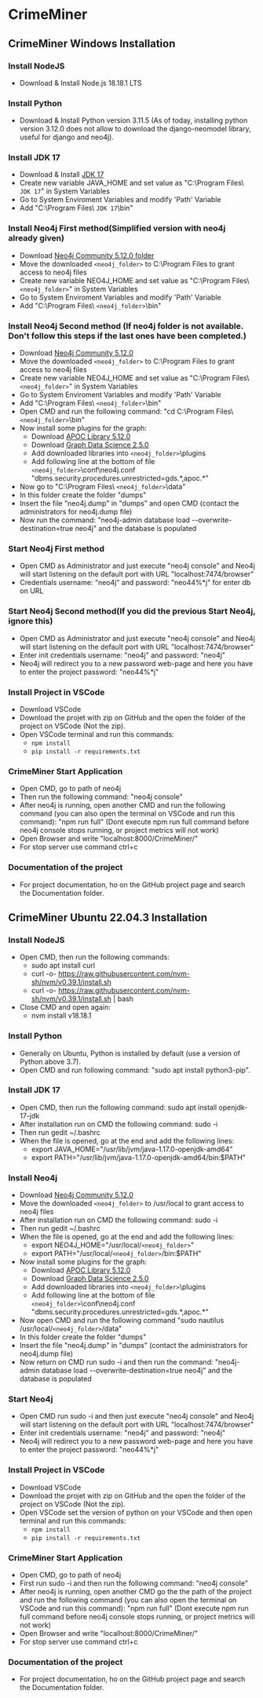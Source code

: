 # CrimeMiner 

## CrimeMiner Windows Installation

### Install NodeJS
- Download & Install Node.js 18.18.1 LTS

### Install Python
- Download & Install Python version 3.11.5 (As of today, installing python version 3.12.0 does not allow to download the django-neomodel library, useful for django and neo4j).

### Install JDK 17 
- Download & Install [JDK 17](https://www.oracle.com/java/technologies/javase/jdk17-archive-downloads.html)
- Create new variable JAVA_HOME and set value as "C:\Program Files\ `JDK 17`" in System Variables
- Go to System Enviroment Variables and modify 'Path' Variable 
- Add "C:\Program Files\ `JDK 17`\bin"

### Install Neo4j First method(Simplified version with neo4j already given)
- Download [Neo4j Community 5.12.0 folder](https://drive.google.com/file/d/1P3TJL8pJirJEB7Pw_XHCD1eqwhVjK-ZP/view?usp=sharing)
- Move the downloaded `<neo4j_folder>` to C:\Program Files to grant access to neo4j files
- Create new variable NEO4J_HOME and set value as "C:\Program Files\ `<neo4j_folder>`" in System Variables
- Go to System Enviroment Variables and modify 'Path' Variable 
- Add "C:\Program Files\ `<neo4j_folder>`\bin"

### Install Neo4j Second method (If neo4j folder is not available.  Don't follow this steps if the last ones have been completed.)
- Download [Neo4j Community 5.12.0](https://neo4j.com/download-thanks/?edition=community&release=5.12.0&flavour=winzip&_ga=2.70199892.534428204.1701943928-1393289357.1701943928)
- Move the downloaded `<neo4j_folder>` to C:\Program Files to grant access to neo4j files
- Create new variable NEO4J_HOME and set value as "C:\Program Files\ `<neo4j_folder>`" in System Variables
- Go to System Enviroment Variables and modify 'Path' Variable 
- Add "C:\Program Files\ `<neo4j_folder>`\bin"
- Open CMD and run the following command: "cd C:\Program Files\ `<neo4j_folder>`\bin"
- Now install some plugins for the graph:
    - Download [APOC Library 5.12.0](https://github.com/neo4j/apoc/releases/download/5.12.0/apoc-5.12.0-core.jar)
    - Download [Graph Data Science 2.5.0](https://github.com/neo4j/graph-data-science/releases/download/2.5.0/neo4j-graph-data-science-2.5.0.jar)
    - Add downloaded libraries into `<neo4j_folder>`\plugins
    - Add following line at the bottom of file `<neo4j_folder>`\conf\neo4j.conf "dbms.security.procedures.unrestricted=gds.\*,apoc.\*" <!--(If you open the README on a editor don't use this "\" in gds. and apoc.)-->
- Now go to "C:\Program Files\ `<neo4j_folder>`\data"
- In this folder create the folder "dumps"
- Insert the file "neo4j.dump" in "dumps" and open CMD (contact the administrators for neo4j.dump file)
- Now run the command: "neo4j-admin database load --overwrite-destination=true neo4j" and the database is populated

### Start Neo4j First method
- Open CMD as Administrator and just execute "neo4j console" and Neo4j will start listening on the default port with URL "localhost:7474/browser"
- Credentials username: "neo4j" and password: "neo44%*j" for enter db on URL

### Start Neo4j Second method(If you did the previous Start Neo4j, ignore this)
- Open CMD as Administrator and just execute "neo4j console" and Neo4j will start listening on the default port with URL "localhost:7474/browser"
- Enter init credentials username: "neo4j" and password: "neo4j"
- Neo4j will redirect you to a new password web-page and here you have to enter the project password: "neo44%*j"

### Install Project in VSCode
- Download VSCode
- Download the projet with zip on GitHub and the open the folder of the project on VSCode (Not the zip).
- Open VSCode terminal and run this commands: 
    - `npm install`
    - `pip install -r requirements.txt`

### CrimeMiner Start Application
- Open CMD, go to path of neo4j
- Then run the following command: "neo4j console"
- After neo4j is running, open another CMD and run the following command (you can also open the terminal on VSCode and run this command): "npm run full" (Dont execute npm run full command before neo4j console stops running, or project metrics will not work)
- Open Browser and write "localhost:8000/CrimeMiner/"
- For stop server use command ctrl+c

### Documentation of the project
- For project documentation, ho on the GitHub project page and search the Documentation folder.

## CrimeMiner Ubuntu 22.04.3 Installation

### Install NodeJS
- Open CMD, then run the following commands:
    - sudo apt install curl
    - curl -o- https://raw.githubusercontent.com/nvm-sh/nvm/v0.39.1/install.sh
    - curl -o- https://raw.githubusercontent.com/nvm-sh/nvm/v0.39.1/install.sh | bash
- Close CMD and open again:
    - nvm install v18.18.1

### Install Python
- Generally on Ubuntu, Python is installed by default (use a version of Python above 3.7).
- Open CMD and run following command: "sudo apt install python3-pip".

### Install JDK 17 
- Open CMD, then run the following command: sudo apt install openjdk-17-jdk
- After installation run on CMD the following command: sudo -i
- Then run gedit ~/.bashrc
- When the file is opened, go at the end and add the following lines:
    - export JAVA_HOME="/usr/lib/jvm/java-1.17.0-openjdk-amd64"
    - export PATH="/usr/lib/jvm/java-1.17.0-openjdk-amd64/bin:$PATH"

### Install Neo4j
- Download [Neo4j Community 5.12.0](https://neo4j.com/download-thanks/?edition=community&release=5.12.0&flavour=unix&_ga=2.215629648.659733033.1701947907-34595816.1701947907)
- Move the downloaded `<neo4j_folder>` to /usr/local to grant access to neo4j files
- After installation run on CMD the following command: sudo -i
- Then run gedit ~/.bashrc
- When the file is opened, go at the end and add the following lines:
    - export NEO4J_HOME="/usr/local/`<neo4j_folder>`"
    - export PATH="/usr/local/`<neo4j_folder>`/bin:$PATH"
- Now install some plugins for the graph:
    - Download [APOC Library 5.12.0](https://github.com/neo4j/apoc/releases/download/5.12.0/apoc-5.12.0-core.jar)
    - Download [Graph Data Science 2.5.0](https://github.com/neo4j/graph-data-science/releases/download/2.5.0/neo4j-graph-data-science-2.5.0.jar)
    - Add downloaded libraries into `<neo4j_folder>`\plugins
    - Add following line at the bottom of file `<neo4j_folder>`\conf\neo4j.conf "dbms.security.procedures.unrestricted=gds.\*,apoc.\*" <!--(If you open the README on a editor don't use this "\" in gds. and apoc.)-->
- Now open CMD and run the following command "sudo nautilus /usr/local/`<neo4j_folder>`/data"
- In this folder create the folder "dumps" 
- Insert the file "neo4j.dump" in "dumps" (contact the administrators for neo4j.dump file)
- Now return on CMD run sudo -i and then run the command: "neo4j-admin database load --overwrite-destination=true neo4j" and the database is populated

### Start Neo4j
- Open CMD run sudo -i and then just execute "neo4j console" and Neo4j will start listening on the default port with URL "localhost:7474/browser"
- Enter init credentials username: "neo4j" and password: "neo4j"
- Neo4j will redirect you to a new password web-page and here you have to enter the project password: "neo44%*j"

### Install Project in VSCode
- Download VSCode
- Download the projet with zip on GitHub and the open the folder of the project on VSCode (Not the zip).
- Open VSCode set the version of python on your VSCode and then open terminal and run this commands: 
    - `npm install`
    - `pip install -r requirements.txt`


### CrimeMiner Start Application
- Open CMD, go to path of neo4j 
- First run sudo -i and then run the following command: "neo4j console"
- After neo4j is running, open another CMD go the the path of the project and run the following command (you can also open the terminal on VSCode and run this command): "npm run full" (Dont execute npm run full command before neo4j console stops running, or project metrics will not work)
- Open Browser and write "localhost:8000/CrimeMiner/"
- For stop server use command ctrl+c

### Documentation of the project
- For project documentation, ho on the GitHub project page and search the Documentation folder.